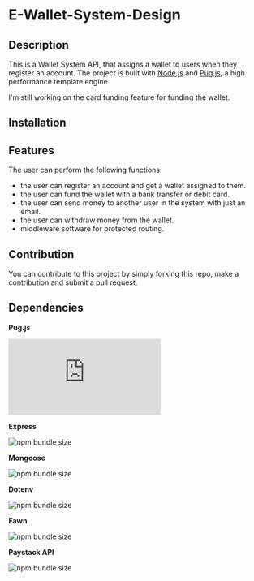# E-Wallet-System-Design

## Description
This is a Wallet System API, that assigns a wallet to users when they 
register an account.
The project is built with [Node.js](https://nodejs.org/en/) and [Pug.js](https://pugjs.org/api/getting-started.html), a high performance template engine.

I'm still working on the card funding feature for funding the wallet.

## Installation 


## Features
The user can perform the following functions:
- the user can register an account and get a wallet assigned to them.
- the user can fund the wallet with a bank transfer or debit card.
- the user can send money to another user in the system with just an email.
- the user can withdraw money from the wallet.
- middleware software for protected routing.

## Contribution
You can contribute to this project by simply forking this repo, make a contribution and submit a pull request.

 ## Dependencies
**Pug.js**

![npm bundle size](https://img.shields.io/bundlephobia/min/pug.js)

**Express**

![npm bundle size](https://img.shields.io/bundlephobia/min/express)

**Mongoose**

![npm bundle size](https://img.shields.io/bundlephobia/min/mongoose)

**Dotenv**

![npm bundle size](https://img.shields.io/bundlephobia/min/dotenv)

**Fawn**

![npm bundle size](https://img.shields.io/bundlephobia/min/fawn)

**Paystack API**

![npm bundle size](https://img.shields.io/bundlephobia/min/paystack-api)
